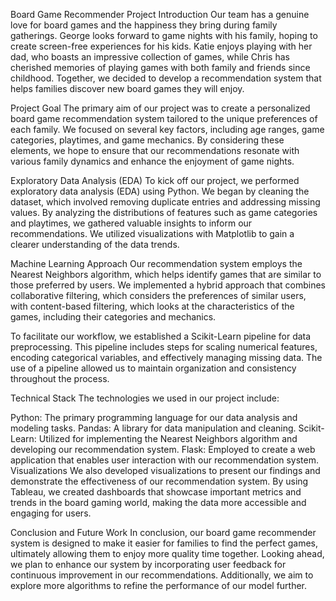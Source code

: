Board Game Recommender Project
Introduction
Our team has a genuine love for board games and the happiness they bring during family gatherings. George looks forward to game nights with his family, hoping to create screen-free experiences for his kids. Katie enjoys playing with her dad, who boasts an impressive collection of games, while Chris has cherished memories of playing games with both family and friends since childhood. Together, we decided to develop a recommendation system that helps families discover new board games they will enjoy.

Project Goal
The primary aim of our project was to create a personalized board game recommendation system tailored to the unique preferences of each family. We focused on several key factors, including age ranges, game categories, playtimes, and game mechanics. By considering these elements, we hope to ensure that our recommendations resonate with various family dynamics and enhance the enjoyment of game nights.

Exploratory Data Analysis (EDA)
To kick off our project, we performed exploratory data analysis (EDA) using Python. We began by cleaning the dataset, which involved removing duplicate entries and addressing missing values. By analyzing the distributions of features such as game categories and playtimes, we gathered valuable insights to inform our recommendations. We utilized visualizations with Matplotlib to gain a clearer understanding of the data trends.

Machine Learning Approach
Our recommendation system employs the Nearest Neighbors algorithm, which helps identify games that are similar to those preferred by users. We implemented a hybrid approach that combines collaborative filtering, which considers the preferences of similar users, with content-based filtering, which looks at the characteristics of the games, including their categories and mechanics.

To facilitate our workflow, we established a Scikit-Learn pipeline for data preprocessing. This pipeline includes steps for scaling numerical features, encoding categorical variables, and effectively managing missing data. The use of a pipeline allowed us to maintain organization and consistency throughout the process.

Technical Stack
The technologies we used in our project include:

Python: The primary programming language for our data analysis and modeling tasks.
Pandas: A library for data manipulation and cleaning.
Scikit-Learn: Utilized for implementing the Nearest Neighbors algorithm and developing our recommendation system.
Flask: Employed to create a web application that enables user interaction with our recommendation system.
Visualizations
We also developed visualizations to present our findings and demonstrate the effectiveness of our recommendation system. By using Tableau, we created dashboards that showcase important metrics and trends in the board gaming world, making the data more accessible and engaging for users.

Conclusion and Future Work
In conclusion, our board game recommender system is designed to make it easier for families to find the perfect games, ultimately allowing them to enjoy more quality time together. Looking ahead, we plan to enhance our system by incorporating user feedback for continuous improvement in our recommendations. Additionally, we aim to explore more algorithms to refine the performance of our model further.